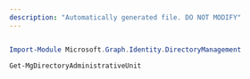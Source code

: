 ```yaml
---
description: "Automatically generated file. DO NOT MODIFY"
---
```


```powershell

Import-Module Microsoft.Graph.Identity.DirectoryManagement

Get-MgDirectoryAdministrativeUnit

```